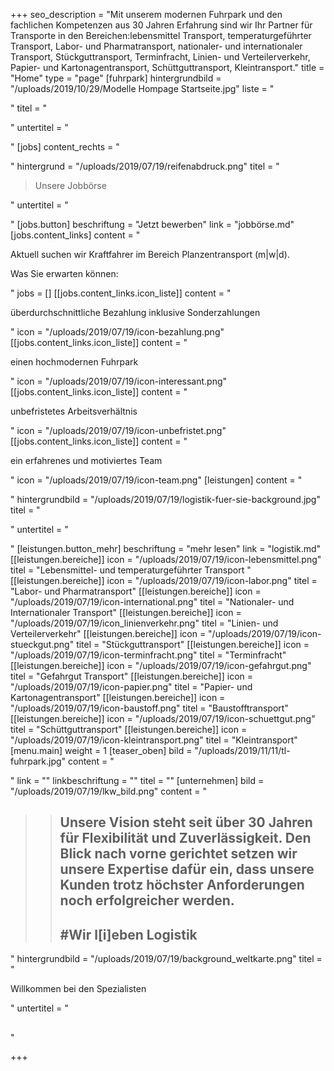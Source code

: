 +++
seo_description = "Mit unserem modernen Fuhrpark  und den fachlichen Kompetenzen aus 30 Jahren Erfahrung sind wir Ihr Partner für Transporte in den Bereichen:lebensmittel Transport, temperaturgeführter Transport, Labor- und Pharmatransport, nationaler- und internationaler Transport, Stückguttransport, Terminfracht, Linien- und Verteilerverkehr, Papier- und Kartonagentransport, Schüttguttransport, Kleintransport."
title = "Home"
type = "page"
[fuhrpark]
hintergrundbild = "/uploads/2019/10/29/Modelle Hompage Startseite.jpg"
liste = "<p></p>"
titel = "<p></p>"
untertitel = "<p></p>"
[jobs]
content_rechts = "<p></p><p></p><p></p>"
hintergrund = "/uploads/2019/07/19/reifenabdruck.png"
titel = "<blockquote><p>Unsere Jobbörse</p></blockquote>"
untertitel = "<p></p>"
[jobs.button]
beschriftung = "Jetzt bewerben"
link = "jobbörse.md"
[jobs.content_links]
content = "<p>Aktuell suchen wir Kraftfahrer im Bereich Planzentransport (m|w|d).</p><p>Was Sie erwarten können:</p>"
jobs = []
[[jobs.content_links.icon_liste]]
content = "<p>überdurchschnittliche Bezahlung inklusive Sonderzahlungen</p>"
icon = "/uploads/2019/07/19/icon-bezahlung.png"
[[jobs.content_links.icon_liste]]
content = "<p>einen hochmodernen Fuhrpark</p>"
icon = "/uploads/2019/07/19/icon-interessant.png"
[[jobs.content_links.icon_liste]]
content = "<p>unbefristetes Arbeitsverhältnis</p>"
icon = "/uploads/2019/07/19/icon-unbefristet.png"
[[jobs.content_links.icon_liste]]
content = "<p>ein erfahrenes und motiviertes Team</p>"
icon = "/uploads/2019/07/19/icon-team.png"
[leistungen]
content = "<p></p>"
hintergrundbild = "/uploads/2019/07/19/logistik-fuer-sie-background.jpg"
titel = "<p></p>"
untertitel = "<p></p>"
[leistungen.button_mehr]
beschriftung = "mehr lesen"
link = "logistik.md"
[[leistungen.bereiche]]
icon = "/uploads/2019/07/19/icon-lebensmittel.png"
titel = "Lebensmittel- und temperaturgeführter Transport "
[[leistungen.bereiche]]
icon = "/uploads/2019/07/19/icon-labor.png"
titel = "Labor- und Pharmatransport"
[[leistungen.bereiche]]
icon = "/uploads/2019/07/19/icon-international.png"
titel = "Nationaler- und Internationaler Transport"
[[leistungen.bereiche]]
icon = "/uploads/2019/07/19/icon_linienverkehr.png"
titel = "Linien- und  Verteilerverkehr"
[[leistungen.bereiche]]
icon = "/uploads/2019/07/19/icon-stueckgut.png"
titel = "Stückguttransport"
[[leistungen.bereiche]]
icon = "/uploads/2019/07/19/icon-terminfracht.png"
titel = "Terminfracht"
[[leistungen.bereiche]]
icon = "/uploads/2019/07/19/icon-gefahrgut.png"
titel = "Gefahrgut Transport"
[[leistungen.bereiche]]
icon = "/uploads/2019/07/19/icon-papier.png"
titel = "Papier- und Kartonagentransport"
[[leistungen.bereiche]]
icon = "/uploads/2019/07/19/icon-baustoff.png"
titel = "Baustofftransport"
[[leistungen.bereiche]]
icon = "/uploads/2019/07/19/icon-schuettgut.png"
titel = "Schüttguttransport"
[[leistungen.bereiche]]
icon = "/uploads/2019/07/19/icon-kleintransport.png"
titel = "Kleintransport"
[menu.main]
weight = 1
[teaser_oben]
bild = "/uploads/2019/11/11/tl-fuhrpark.jpg"
content = "<p></p>"
link = ""
linkbeschriftung = ""
titel = ""
[unternehmen]
bild = "/uploads/2019/07/19/lkw_bild.png"
content = "<blockquote><blockquote><h2>Unsere Vision steht seit über <strong>30 Jahren</strong> für Flexibilität und Zuverlässigkeit. Den Blick nach vorne gerichtet setzen wir unsere <strong>Expertise </strong>dafür ein, dass unsere Kunden trotz höchster Anforderungen noch erfolgreicher werden.</h2><h2>#Wir l[i]eben Logistik</h2></blockquote></blockquote>"
hintergrundbild = "/uploads/2019/07/19/background_weltkarte.png"
titel = "<p>Willkommen bei den Spezialisten</p>"
untertitel = "<h2></h2>"

+++
